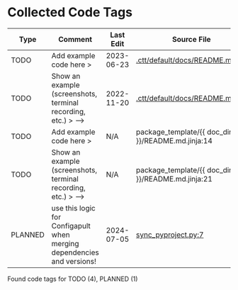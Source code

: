 # Collected Code Tags

| Type    | Comment                                                                | Last Edit  | Source File                                                                                                                                                   |
|---------|------------------------------------------------------------------------|------------|---------------------------------------------------------------------------------------------------------------------------------------------------------------|
| TODO    | Add example code here >                                                | 2023-06-23 | [.ctt/default/docs/README.md:14](https://github.com/KyleKing/calcipy_template/blame/0e8d1fd2c45f29a4a6ce208c1ca90a8644e58594/.ctt/default/docs/README.md#L14) |
| TODO    | Show an example (screenshots, terminal recording, etc.) > -->          | 2022-11-20 | [.ctt/default/docs/README.md:21](https://github.com/KyleKing/calcipy_template/blame/173f8a303200cc7b793fad105d37722590f2ccc6/.ctt/default/docs/README.md#L21) |
| TODO    | Add example code here >                                                | N/A        | package_template/{{ doc_dir }}/README.md.jinja:14                                                                                                             |
| TODO    | Show an example (screenshots, terminal recording, etc.) > -->          | N/A        | package_template/{{ doc_dir }}/README.md.jinja:21                                                                                                             |
| PLANNED | use this logic for Configapult when merging dependencies and versions! | 2024-07-05 | [sync_pyproject.py:7](https://github.com/KyleKing/calcipy_template/blame/3a475510cb291cbac2d78ab281a9cb09fc2798f0/sync_pyproject.py#L7)                       |

Found code tags for TODO (4), PLANNED (1)

<!-- calcipy_skip_tags -->
